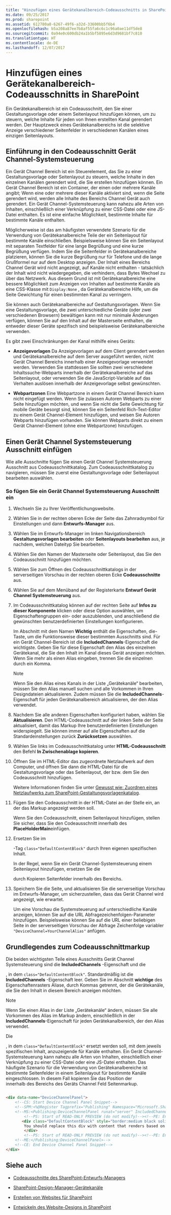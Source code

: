 ```yaml
---
title: "Hinzufügen eines Gerätekanalbereich-Codeausschnitts in SharePoint"
ms.date: 09/25/2017
ms.prod: sharepoint
ms.assetid: 612780a8-6267-49f6-a32d-33600bb5f6b4
ms.openlocfilehash: b5a208a87ee7b8af55fa6c6c1c96a0ae11df5de8
ms.sourcegitcommit: 0a94e0c600db24a1b5bf5895e6d3d9681bf7c810
ms.translationtype: HT
ms.contentlocale: de-DE
ms.lasthandoff: 12/07/2017
---
```

# <a name="add-a-device-channel-panel-snippet-in-sharepoint"></a>Hinzufügen eines Gerätekanalbereich-Codeausschnitts in SharePoint

Ein Gerätekanalbereich ist ein Codeausschnitt, den Sie einer Gestaltungsvorlage oder einem Seitenlayout hinzufügen können, um zu steuern, welche Inhalte für jeden von Ihnen erstellten Kanal gerendert werden. Der Hauptzweck eines Gerätekanalbereichs ist die selektive Anzeige verschiedener Seitenfelder in verschiedenen Kanälen eines einzigen Seitenlayouts.

## <a name="introduction-to-the-device-channel-panel-snippet"></a>Einführung in den Codeausschnitt Gerät Channel-Systemsteuerung
<a name="Introduction"> </a>

Ein Gerät Channel Bereich ist ein Steuerelement, das Sie zu einer Gestaltungsvorlage oder Seitenlayout zu steuern, welche Inhalte in den einzelnen Kanälen gerendert wird, die Sie erstellen hinzufügen können. Ein Gerät Channel Bereich ist ein Container, der einen oder mehrere Kanäle angibt; Wenn eine oder mehrere dieser Kanäle aktiviert sind, wenn die Seite gerendert wird, werden alle Inhalte des Bereichs Channel Gerät auch gerendert. Ein Gerät Channel-Systemsteuerung kann nahezu alle Arten von Inhalten, einschließlich einer Verknüpfung zu einer CSS-Datei oder eine JS-Datei enthalten. Es ist eine einfache Möglichkeit, bestimmte Inhalte für bestimmte Kanäle enthalten.
  
    
    
Möglicherweise ist das am häufigsten verwendete Szenario für die Verwendung von Gerätekanalbereiche Teile der ein Seitenlayout für bestimmte Kanäle einschließen. Beispielsweise können Sie ein Seitenlayout mit separaten Textfelder für eine lange Begrüßung und eine kurze Begrüßung verfügen. Indem Sie die Seitenfelder in Gerätekanalbereiche platzieren, können Sie die kurze Begrüßung nur für Telefone und die lange Grußformel nur auf dem Desktop anzeigen. Der Inhalt eines Bereichs Channel Gerät wird nicht angezeigt, auf Kanäle nicht enthalten - tatsächlich der Inhalt wird nicht wiedergegeben, die verhindern, dass Bytes Wechsel zu über das Netzwerk. Aus diesem Grund ist mit Gerätekanalbereiche eine bessere Möglichkeit zum Anzeigen von Inhalten auf bestimmte Kanäle als eine CSS-Klasse mit  `Display:None` , da Gerätekanalbereiche Hilfe, um die Seite Gewichtung für einen bestimmten Kanal zu verringern.
  
    
    
Sie können auch Gerätekanalbereiche auf Gestaltungsvorlagen. Wenn Sie eine Gestaltungsvorlage, die zwei unterschiedliche Geräte (oder zwei verschiedenen Browsern) bewältigen kann mit nur minimale Änderungen verfügen, können Sie auf den Inhalt auf der Masterseite enthalten, die entweder dieser Geräte spezifisch sind beispielsweise Gerätekanalbereiche verwenden.
  
    
    
Es gibt zwei Einschränkungen der Kanal mithilfe eines Geräts:
  
    
    

- **Anzeigevorlagen** Da Anzeigevorlagen auf dem Client gerendert werden und Gerätekanalbereiche auf dem Server ausgeführt werden, nicht Gerät Channel Bereichs innerhalb einer Anzeigevorlage verwendet werden. Verwenden Sie stattdessen Sie sollten zwei verschiedene Inhaltssuche-Webparts innerhalb der Gerätekanalbereiche auf das Seitenlayout, oder verwenden Sie die JavaScript-Variable auf das Verhalten auslösen innerhalb der Anzeigevorlage selbst gewünschten.
    
  
- **Webpartzonen** Eine Webpartzone in einem Gerät Channel Bereich kann nicht eingefügt werden. Wenn Sie zulassen Autoren Webparts zu einer Seite hinzufügen möchten, und wenn Sie nicht die Seite Gewichtung für mobile Geräte besorgt sind, können Sie ein Seitenfeld Rich-Text-Editor zu einem Gerät Channel-Element hinzufügen, und weisen Sie Autoren Webparts hinzufügen vorhanden. Sie können Webparts direkt zu einem Gerät Channel-Element (ohne eine Webpartzone) hinzufügen.
    
  

## <a name="inserting-a-device-channel-panel-snippet"></a>Einen Gerät Channel Systemsteuerung Ausschnitt einfügen
<a name="InsertSnippet"> </a>

Wie alle Ausschnitte fügen Sie einen Gerät Channel Systemsteuerung Ausschnitt aus Codeausschnittkatalog. Zum Codeausschnittkatalog zu navigieren, müssen Sie zuerst eine Gestaltungsvorlage oder Seitenlayout bearbeiten auswählen.
  
    
    

### <a name="to-insert-a-device-channel-panel-snippet"></a>So fügen Sie ein Gerät Channel Systemsteuerung Ausschnitt ein


1. Wechseln Sie zu Ihrer Veröffentlichungswebsite.
    
  
2. Wählen Sie in der rechten oberen Ecke der Seite das Zahnradsymbol für Einstellungen und dann **Entwurfs-Manager** aus.
    
  
3. Wählen Sie im Entwurfs-Manager im linken Navigationsbereich **Gestaltungsvorlagen bearbeiten** oder **Seitenlayouts bearbeiten** aus, je nachdem, welchen Dateityp Sie bearbeiten.
    
  
4. Wählen Sie den Namen der Masterseite oder Seitenlayout, das Sie den Codeausschnitt hinzufügen möchten.
    
  
5. Wählen Sie zum Öffnen des Codeausschnittkatalogs in der serverseitigen Vorschau in der rechten oberen Ecke **Codeausschnitte** aus.
    
  
6. Wählen Sie auf dem Menüband auf der Registerkarte **Entwurf** **Gerät Channel Systemsteuerung** aus.
    
  
7. Im Codeausschnittkatalog können auf der rechten Seite auf **Infos zu dieser Komponente** klicken oder diese Option auswählen, um Eigenschaftengruppen ein- oder auszublenden, und anschließend die gewünschten benutzerdefinierten Einstellungen konfigurieren.
    
    Im Abschnitt mit dem Namen **Wichtig** enthält die Eigenschaften, die-Taste, um die Funktionsweise dieser bestimmten Ausschnitts sind. Für ein Gerät Channel-Bereich ist die **IncludedChannels**-Eigenschaft die wichtigste. Geben Sie für diese Eigenschaft den Alias des einzelnen Gerätekanal, die Sie den Inhalt im Kanal dieses Gerät anzeigen möchten. Wenn Sie mehr als einen Alias eingeben, trennen Sie die einzelnen durch ein Komma.
    
    > [!NOTE]
    > Wenn Sie den Alias eines Kanals in der Liste „Gerätekanäle“ bearbeiten, müssen Sie den Alias manuell suchen und alle Vorkommen in Ihren Designdateien aktualisieren. Zudem müssen Sie die **IncludedChannels**-Eigenschaft für jeden Gerätekanalbereich aktualisieren, der den Alias verwendet.

8. Nachdem Sie alle anderen Eigenschaften konfiguriert haben, wählen Sie **Aktualisieren**. Den HTML-Codeausschnitt auf der linken Seite der Seite aktualisiert, damit das Markup Ihre benutzerdefinierten Einstellungen widerspiegelt. Sie können immer auf alle Eigenschaften auf die Standardeinstellungen zurück **Zurücksetzen** auswählen.
    
  
9. Wählen Sie links im Codeausschnittkatalog unter **HTML-Codeausschnitt** den Befehl **In Zwischenablage kopieren**.
    
  
10. Öffnen Sie im HTML-Editor das zugeordnete Netzlaufwerk auf dem Computer, und öffnen Sie dann die HTML-Datei für die Gestaltungsvorlage oder das Seitenlayout, der bzw. dem Sie den Codeausschnitt hinzufügen.
    
    Weitere Informationen finden Sie unter  [Gewusst wie: Zuordnen eines Netzlaufwerks zum SharePoint-Gestaltungsvorlagenkatalog](how-to-map-a-network-drive-to-the-sharepoint-master-page-gallery.md).
    
  
11. Fügen Sie den Codeausschnitt in der HTML-Datei an der Stelle ein, an der das Markup angezeigt werden soll.
    
    Wenn Sie den Codeausschnitt, einem Seitenlayout hinzufügen, stellen Sie sicher, dass Sie den Codeausschnitt innerhalb des **PlaceHolderMain**einfügen.
    
  
12. Ersetzen Sie im **<div>**-Tag  `class="DefaultContentBlock"` durch Ihren eigenen spezifischen Inhalt.
    
    In der Regel, wenn Sie ein Gerät Channel-Systemsteuerung einem Seitenlayout hinzufügen, ersetzen Sie die **<div>** durch Kopieren Seitenfelder innerhalb des Bereichs.
    
  
13. Speichern Sie die Seite, und aktualisieren Sie die serverseitige Vorschau im Entwurfs-Manager, um sicherzustellen, dass das Gerät Channel wird angezeigt, wie erwartet.
    
    Um eine Vorschau die Systemsteuerung auf unterschiedliche Kanäle anzeigen, können Sie auf die URL Abfragezeichenfolgen-Parameter hinzufügen. Beispielsweise können Sie auf die URL einer beliebigen Seite in der serverseitigen Vorschau der Abfrage Zeichenfolge variabler  `"DeviceChannel=YourChannelAlias"` anfügen.
    
  

## <a name="understanding-the-snippet-markup"></a>Grundlegendes zum Codeausschnittmarkup
<a name="UnderstandMarkup"> </a>

Die beiden wichtigsten Teile eines Ausschnitts Gerät Channel Systemsteuerung sind die **IncludedChannels** -Eigenschaft und die **<div>**, in dem `class="DefaultContentBlock"`. Standardmäßig ist die **IncludedChannels** -Eigenschaft leer. Geben Sie im Abschnitt **wichtige** des Eigenschaftenrasters Aliase, durch Kommas getrennt, der die Gerätekanäle, die Sie den Inhalt in diesem Bereich anzeigen möchten.
  
> [!NOTE]
> Wenn Sie einen Alias in der Liste „Gerätekanäle“ ändern, müssen Sie alle Vorkommen des Alias im Markup ändern, einschließlich in der **IncludedChannels**-Eigenschaft für jeden Gerätekanalbereich, der den Alias verwendet.
  
    
    

Die **<div>**, in dem `class="DefaultContentBlock"` ersetzt werden soll, mit dem jeweils spezifischen Inhalt, anzuzeigende für Kanäle enthalten. Ein Gerät Channel-Systemsteuerung kann nahezu alle Arten von Inhalten, einschließlich einer Verknüpfung zu einer CSS-Datei oder eine JS-Datei enthalten. Das häufigste Szenario für die Verwendung von Gerätekanalbereiche ist bestimmte Seitenfelder in einem Seitenlayout für bestimmte Kanäle eingeschlossen. In diesem Fall kopieren Sie das Position der **<div>** innerhalb des Bereichs des Geräts Channel Feld Seitenmarkup.
  
    
    



```HTML

<div data-name="DeviceChannelPanel">
    <!--CS: Start Device Channel Panel Snippet-->
    <!--SPM:<%@Register Tagprefix="Publishing" Namespace="Microsoft.SharePoint.Publishing.WebControls" Assembly="Microsoft.SharePoint.Publishing, Version=15.0.0.0, Culture=neutral, PublicKeyToken=71e9bce111e9429c"%>-->
    <!--MS:<Publishing:DeviceChannelPanel runat="server" IncludedChannels="MyPhoneChannel, MyTabletChannel">-->
        <!--PS: Start of READ-ONLY PREVIEW (do not modify)--><!--PE: End of READ-ONLY PREVIEW-->
       <div class="DefaultContentBlock" style="border:medium black solid; background:yellow; color:black; margin:20px; padding:10px;">
        You should replace this div with content that renders based on your Device Channel Panel Properties.    
        </div>
        <!--PS: Start of READ-ONLY PREVIEW (do not modify)--><!--PE: End of READ-ONLY PREVIEW-->
    <!--ME:</Publishing:DeviceChannelPanel>-->
    <!--CE: End Device Channel Panel Snippet-->
</div>

```


## <a name="see-also"></a>Siehe auch
<a name="AdditionalResources"> </a>


-  [Codeausschnitte des SharePoint-Entwurfs-Managers](sharepoint-design-manager-snippets.md)
    
  
-  [SharePoint-Design-Manager-Gerätekanäle](sharepoint-design-manager-device-channels.md)
    
  
-  [Erstellen von Websites für SharePoint](build-sites-for-sharepoint.md)
    
  
-  [Entwickeln des Website-Designs in SharePoint](develop-the-site-design-in-sharepoint.md)
    
  

